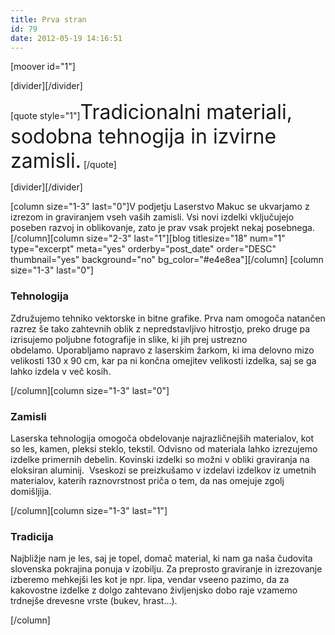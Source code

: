 ```yaml
---
title: Prva stran
id: 79
date: 2012-05-19 14:16:51
---
```


[moover id="1"]

[divider][/divider]

[quote style="1"]<span style="font-size: xx-large;">Tradicionalni materiali, sodobna tehnogija in izvirne zamisli.</span> [/quote]

[divider][/divider]

[column size="1-3" last="0"]V podjetju Laserstvo Makuc se ukvarjamo z izrezom in graviranjem vseh vaših zamisli. Vsi novi izdelki vključujejo poseben razvoj in oblikovanje, zato je prav vsak projekt nekaj posebnega.
[/column][column size="2-3" last="1"][blog titlesize="18" num="1" type="excerpt" meta="yes" orderby="post_date" order="DESC" thumbnail="yes" background="no" bg_color="#e4e8ea"][/column]
[column size="1-3" last="0"]

### Tehnologija

Združujemo tehniko vektorske in bitne grafike. Prva nam omogoča natančen razrez še tako zahtevnih oblik z nepredstavljivo hitrostjo, preko druge pa izrisujemo poljubne fotografije in slike, ki jih prej ustrezno obdelamo. Uporabljamo napravo z laserskim žarkom, ki ima delovno mizo velikosti 130 x 90 cm, kar pa ni končna omejitev velikosti izdelka, saj se ga lahko izdela v več kosih.

[/column][column size="1-3" last="0"]

### Zamisli

Laserska tehnologija omogoča obdelovanje najrazličnejših materialov, kot so les, kamen, pleksi steklo, tekstil. Odvisno od materiala lahko izrezujemo izdelke primernih debelin. Kovinski izdelki so možni v obliki graviranja na eloksiran aluminij.  Vseskozi se preizkušamo v izdelavi izdelkov iz umetnih materialov, katerih raznovrstnost priča o tem, da nas omejuje zgolj domišljija.

[/column][column size="1-3" last="1"]

### Tradicija

Najbližje nam je les, saj je topel, domač material, ki nam ga naša čudovita slovenska pokrajina ponuja v izobilju. Za preprosto graviranje in izrezovanje izberemo mehkejši les kot je npr. lipa, vendar vseeno pazimo, da za kakovostne izdelke z dolgo zahtevano življenjsko dobo raje vzamemo trdnejše drevesne vrste (bukev, hrast...).

[/column]